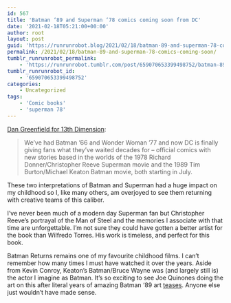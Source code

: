 ```yaml
---
id: 567
title: 'Batman ‘89 and Superman ‘78 comics coming soon from DC'
date: '2021-02-18T05:21:00+00:00'
author: root
layout: post
guid: 'https://runrunrobot.blog/2021/02/18/batman-89-and-superman-78-comics-coming-soon/'
permalink: /2021/02/18/batman-89-and-superman-78-comics-coming-soon/
tumblr_runrunrobot_permalink:
    - 'https://runrunrobot.tumblr.com/post/659070653399498752/batman-89-and-superman-78-comics-coming-soon'
tumblr_runrunrobot_id:
    - '659070653399498752'
categories:
    - Uncategorized
tags:
    - 'Comic books'
    - 'superman 78'
---
```


[Dan Greenfield for 13th Dimension](https://13thdimension.com/finally-superman-78-and-batman-89-comics-coming-from-dc/):

> We’ve had Batman ’66 and Wonder Woman ’77 and now DC is finally giving fans what they’ve waited decades for – official comics with new stories based in the worlds of the 1978 Richard Donner/Christopher Reeve Superman movie and the 1989 Tim Burton/Michael Keaton Batman movie, both starting in July.

These two interpretations of Batman and Superman had a huge impact on my childhood so I, like many others, am overjoyed to see them returning with creative teams of this caliber.

I’ve never been much of a modern day Superman fan but Christopher Reeve’s portrayal of the Man of Steel and the memories I associate with that time are unforgettable. I’m not sure they could have gotten a better artist for the book than Wilfredo Torres. His work is timeless, and perfect for this book.

Batman Returns remains one of my favourite childhood films. I can’t remember how many times I must have watched it over the years. Aside from Kevin Conroy, Keaton’s Batman/Bruce Wayne was (and largely still is) the actor I imagine as Batman. It’s so exciting to see Joe Quinones doing the art on this after literal years of amazing Batman ‘89 art [teases](https://twitter.com/search?q=batman%2089%20(from%3Ajoe%5C_quinones)%20until%3A2021-01-01%20since%3A2006-01-01&src=typed%5C_query). Anyone else just wouldn’t have made sense.